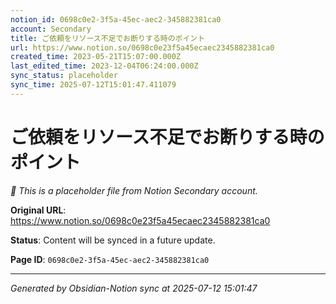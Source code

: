 ```yaml
---
notion_id: 0698c0e2-3f5a-45ec-aec2-345882381ca0
account: Secondary
title: ご依頼をリソース不足でお断りする時のポイント
url: https://www.notion.so/0698c0e23f5a45ecaec2345882381ca0
created_time: 2023-05-21T15:07:00.000Z
last_edited_time: 2023-12-04T06:24:00.000Z
sync_status: placeholder
sync_time: 2025-07-12T15:01:47.411079
---
```


# ご依頼をリソース不足でお断りする時のポイント

*🔄 This is a placeholder file from Notion Secondary account.*

**Original URL**: https://www.notion.so/0698c0e23f5a45ecaec2345882381ca0

**Status**: Content will be synced in a future update.

**Page ID**: `0698c0e2-3f5a-45ec-aec2-345882381ca0`

---

*Generated by Obsidian-Notion sync at 2025-07-12 15:01:47*
